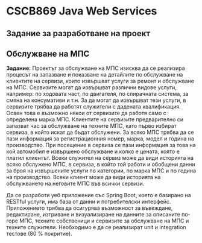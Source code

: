 # CSCB869 Java Web Services

## Задание за разработване на проект

## Обслужване на МПС

**Задание:** Проектът за обслужване на МПС изисква да се реализира процесът на запазване и
показване на детайлите по обслужване на клиентите на сервизи, които извършват услуги за
ремонт и обслужване на МПС. Сервизите могат да извършват различни видове услуги,
например: по ходовата част, по двигателя, по спирачната система, за смяна на консумативи и
т.н. За да могат да извършват тези услуги, в сервизите трябва да работят служители с дадената
квалификация. Освен това е възможно някои от сервизите да работя само с определена марка
МПС. Клиентите на сервизите предварително си запазват час за обслужване на техните МПС,
като първо избират сервиза, в който искат да бъдат обслужени. За всяко МПС трябва да се пази
информация за регистрационния номер, марка, модел и година на производство. При
посещение в сервиза се пази информация за това на кой автомобил е извършено обслужване и
колко е цената, която е платил клиентът. Всеки служител на сервиз може да види историята на
всяко обслужено МПС, в сервиза, в който той работи и обобщени данни за броя на
извършените услуги по категории, по марка МПС и по година на производство. Всеки клиент
може да види историята на обслужването на неговите МПС във всички сервизи.

Да се разработи уеб приложение със Spring Boot, което е базирано на RESTful услуги, има база
от данни и потребителски интерфейс. Приложението трябва да осигурява възможност за
въвеждане, редактиране, изтриване и визуализиране на данните за описаните по-горе МПС,
техните собственици и сервизите за обслужване на МПС и техните служители. Необходимо е да
се реализират unit и integration тестове (80 % покритие).
